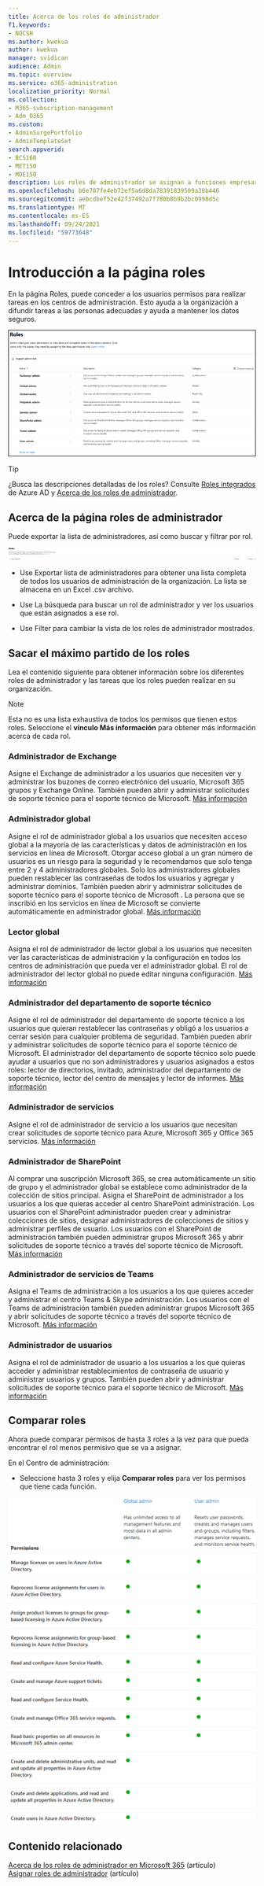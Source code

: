```yaml
---
title: Acerca de los roles de administrador
f1.keywords:
- NOCSH
ms.author: kwekua
author: kwekua
manager: svidican
audience: Admin
ms.topic: overview
ms.service: o365-administration
localization_priority: Normal
ms.collection:
- M365-subscription-management
- Adm_O365
ms.custom:
- AdminSurgePortfolio
- AdminTemplateSet
search.appverid:
- BCS160
- MET150
- MOE150
description: Los roles de administrador se asignan a funciones empresariales y proporcionan permisos para realizar tareas específicas en el Centro de administración. Por ejemplo, el Administrador de servicios abre vales de soporte técnico con Microsoft.
ms.openlocfilehash: b6e787fe4eb72ef5a6d8da78391839509a38b446
ms.sourcegitcommit: aebcdbef52e42f37492a7f780b8b9b2bc0998d5c
ms.translationtype: MT
ms.contentlocale: es-ES
ms.lasthandoff: 09/24/2021
ms.locfileid: "59773648"
---
```

# <a name="get-started-with-the-roles-page"></a>Introducción a la página roles

En la página Roles, puede conceder a los usuarios permisos para realizar tareas en los centros de administración. Esto ayuda a la organización a difundir tareas a las personas adecuadas y ayuda a mantener los datos seguros.

![Figura que muestra roles de administrador.](../../media/roles-main-page.png)

> [!TIP]
> ¿Busca las descripciones detalladas de los roles? Consulte [Roles integrados](/azure/active-directory/roles/permissions-reference) de Azure AD y [Acerca de los roles de administrador](/microsoft-365/admin/add-users/about-admin-roles).

## <a name="about-the-admin-roles-page"></a>Acerca de la página roles de administrador

Puede exportar la lista de administradores, así como buscar y filtrar por rol.

![Filtrar o importar roles de administrador.](../../media/admin-role-page-options.png)

- Use Exportar lista de administradores para obtener una lista completa de todos los usuarios de administración de la organización. La lista se almacena en un Excel .csv archivo.

- Use La búsqueda para buscar un rol de administrador y ver los usuarios que están asignados a ese rol.

- Use Filter para cambiar la vista de los roles de administrador mostrados.


## <a name="get-the-most-out-of-the-roles"></a>Sacar el máximo partido de los roles

Lea el contenido siguiente para obtener información sobre los diferentes roles de administrador y las tareas que los roles pueden realizar en su organización.

> [!NOTE]
Esta no es una lista exhaustiva de todos los permisos que tienen estos roles. Seleccione el **vínculo Más información** para obtener más información acerca de cada rol.

### <a name="exchange-admin"></a>Administrador de Exchange

Asigne el Exchange de administrador a los usuarios que necesiten ver y administrar los buzones de correo electrónico del usuario, Microsoft 365 grupos y Exchange Online. También pueden abrir y administrar solicitudes de soporte técnico para el soporte técnico de Microsoft. [Más información](/microsoft-365/admin/add-users/about-exchange-online-admin-role)

### <a name="global-admin"></a>Administrador global

Asigne el rol de administrador global a los usuarios que necesiten acceso global a la mayoría de las características y datos de administración en los servicios en línea de Microsoft. Otorgar acceso global a un gran número de usuarios es un riesgo para la seguridad y le recomendamos que solo tenga entre 2 y 4 administradores globales. Solo los administradores globales pueden restablecer las contraseñas de todos los usuarios y agregar y administrar dominios. También pueden abrir y administrar solicitudes de soporte técnico para el soporte técnico de Microsoft . La persona que se inscribió en los servicios en línea de Microsoft se convierte automáticamente en administrador global. [Más información](/microsoft-365/admin/add-users/about-admin-roles#roles-available-in-the-microsoft-365-admin-center)

### <a name="global-reader"></a>Lector global

Asigna el rol de administrador de lector global a los usuarios que necesiten ver las características de administración y la configuración en todos los centros de administración que pueda ver el administrador global. El rol de administrador del lector global no puede editar ninguna configuración. [Más información](/microsoft-365/admin/add-users/about-admin-roles#roles-available-in-the-microsoft-365-admin-center)

### <a name="helpdesk-admin"></a>Administrador del departamento de soporte técnico

Asigne el rol de administrador del departamento de soporte técnico a los usuarios que quieran restablecer las contraseñas y obligó a los usuarios a cerrar sesión para cualquier problema de seguridad. También pueden abrir y administrar solicitudes de soporte técnico para el soporte técnico de Microsoft. El administrador del departamento de soporte técnico solo puede ayudar a usuarios que no son administradores y usuarios asignados a estos roles: lector de directorios, invitado, administrador del departamento de soporte técnico, lector del centro de mensajes y lector de informes. [Más información](/microsoft-365/admin/add-users/about-admin-roles#roles-available-in-the-microsoft-365-admin-center)

### <a name="service-admin"></a>Administrador de servicios

Asigne el rol de administrador de servicio a los usuarios que necesitan crear solicitudes de soporte técnico para Azure, Microsoft 365 y Office 365 servicios. [Más información](/microsoft-365/admin/add-users/about-admin-roles#roles-available-in-the-microsoft-365-admin-center)

### <a name="sharepoint-admin"></a>Administrador de SharePoint

Al comprar una suscripción Microsoft 365, se crea automáticamente un sitio de grupo y el administrador global se establece como administrador de la colección de sitios principal. Asigna el SharePoint de administrador a los usuarios a los que quieras acceder al centro SharePoint administración. Los usuarios con el SharePoint administrador pueden crear y administrar colecciones de sitios, designar administradores de colecciones de sitios y administrar perfiles de usuario. Los usuarios con el SharePoint de administración también pueden administrar grupos Microsoft 365 y abrir solicitudes de soporte técnico a través del soporte técnico de Microsoft. [Más información](/sharepoint/sharepoint-admin-role)

### <a name="teams-service-admin"></a>Administrador de servicios de Teams

Asigna el Teams de administración a los usuarios a los que quieres acceder y administrar el centro Teams & Skype administración. Los usuarios con el Teams de administración también pueden administrar grupos Microsoft 365 y abrir solicitudes de soporte técnico a través del soporte técnico de Microsoft. [Más información](/MicrosoftTeams/using-admin-roles)

### <a name="user-admin"></a>Administrador de usuarios

Asigna el rol de administrador de usuario a los usuarios a los que quieras acceder y administrar restablecimientos de contraseña de usuario y administrar usuarios y grupos. También pueden abrir y administrar solicitudes de soporte técnico para el soporte técnico de Microsoft. [Más información](/microsoft-365/admin/add-users/about-admin-roles#roles-available-in-the-microsoft-365-admin-center)

## <a name="compare-roles"></a>Comparar roles

Ahora puede comparar permisos de hasta 3 roles a la vez para que pueda encontrar el rol menos permisivo que se va a asignar.

En el Centro de administración:

- Seleccione hasta 3 roles y elija **Comparar roles** para ver los permisos que tiene cada función.

![Figura que muestra una comparación de roles de administrador.](../../media/compare-roles-list.png)

## <a name="related-content"></a>Contenido relacionado

[Acerca de los roles de administrador en Microsoft 365](about-admin-roles.md) (artículo)\
[Asignar roles de administrador](assign-admin-roles.md) (artículo)
